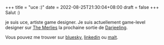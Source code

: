 +++
title =  "uce :)"
date = 2022-08-25T21:30:04+08:00
draft = false
+++
Salut :)

je suis uce, artiste game designer. Je suis actuellement game-level designer sur [The Merlies](https://store.steampowered.com/app/2521160/The_Merlies/) la prochaine sortie de [Darjeeling](https://darjeelingprod.com/).

Vous pouvez me trouver sur [bluesky](https://bsky.app/profile/uce.bsky.social), [linkedin](https://www.linkedin.com/in/lucile-thierry-641977256/) ou [malt](https://www.malt.fr/profile/lucilethierry).